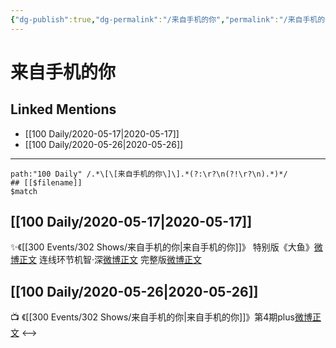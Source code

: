 ```yaml
---
{"dg-publish":true,"dg-permalink":"/来自手机的你","permalink":"/来自手机的你/","created":"2023-04-04T15:15:24.617+08:00","updated":"2023-04-10T16:42:22.456+08:00"}
---
```


# 来自手机的你

## Linked Mentions
- [[100 Daily/2020-05-17\|2020-05-17]]
- [[100 Daily/2020-05-26\|2020-05-26]]


---

```expander
path:"100 Daily" /.*\[\[来自手机的你\]\].*(?:\r?\n(?!\r?\n).*)*/
## [[$filename]]
$match
```
## [[100 Daily/2020-05-17\|2020-05-17]]
✨《[[300 Events/302 Shows/来自手机的你\|来自手机的你]]》
特别版《大鱼》[微博正文](https://m.weibo.cn/6466290670/4505545832688968)
连线环节机智·深[微博正文](https://m.weibo.cn/6466290670/4505553319271428)
完整版[微博正文](https://m.weibo.cn/6466290670/4505558738619971)
## [[100 Daily/2020-05-26\|2020-05-26]]
📺 《[[300 Events/302 Shows/来自手机的你\|来自手机的你]]》第4期plus[微博正文](https://m.weibo.cn/6466290670/4508837358927549)
<-->